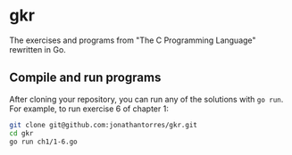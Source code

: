 # gkr
The exercises and programs from "The C Programming Language" rewritten in Go.

## Compile and run programs
After cloning your repository, you can run any of the solutions with `go run`. For example, to run exercise 6 of chapter 1:
```bash
git clone git@github.com:jonathantorres/gkr.git
cd gkr
go run ch1/1-6.go
```